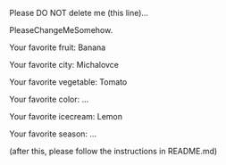 Please DO NOT delete me (this line)...

PleaseChangeMeSomehow.



Your favorite fruit: Banana

Your favorite city: Michalovce 

Your favorite vegetable: Tomato

Your favorite color: ...

Your favorite icecream: Lemon

Your favorite season: ...


(after this, please follow the instructions in README.md)


